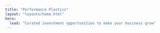 ```yaml
---
title: "Performance Plastics"
layout: "layouts/home.html"
hero:
  lead: "Curated investment opportunities to make your business grow"
---
```

